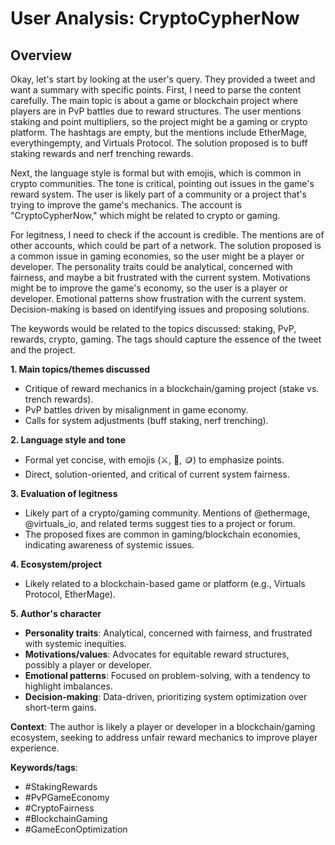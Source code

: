 # User Analysis: CryptoCypherNow

## Overview

<think>
Okay, let's start by looking at the user's query. They provided a tweet and want a summary with specific points. First, I need to parse the content carefully. The main topic is about a game or blockchain project where players are in PvP battles due to reward structures. The user mentions staking and point multipliers, so the project might be a gaming or crypto platform. The hashtags are empty, but the mentions include EtherMage, everythingempty, and Virtuals Protocol. The solution proposed is to buff staking rewards and nerf trenching rewards.

Next, the language style is formal but with emojis, which is common in crypto communities. The tone is critical, pointing out issues in the game's reward system. The user is likely part of a community or a project that's trying to improve the game's mechanics. The account is "CryptoCypherNow," which might be related to crypto or gaming.

For legitness, I need to check if the account is credible. The mentions are of other accounts, which could be part of a network. The solution proposed is a common issue in gaming economies, so the user might be a player or developer. The personality traits could be analytical, concerned with fairness, and maybe a bit frustrated with the current system. Motivations might be to improve the game's economy, so the user is a player or developer. Emotional patterns show frustration with the current system. Decision-making is based on identifying issues and proposing solutions.

The keywords would be related to the topics discussed: staking, PvP, rewards, crypto, gaming. The tags should capture the essence of the tweet and the project.
</think>

**1. Main topics/themes discussed**  
- Critique of reward mechanics in a blockchain/gaming project (stake vs. trench rewards).  
- PvP battles driven by misalignment in game economy.  
- Calls for system adjustments (buff staking, nerf trenching).  

**2. Language style and tone**  
- Formal yet concise, with emojis (⚔️, 🥩, 🪙) to emphasize points.  
- Direct, solution-oriented, and critical of current system fairness.  

**3. Evaluation of legitness**  
- Likely part of a crypto/gaming community. Mentions of @ethermage, @virtuals_io, and related terms suggest ties to a project or forum.  
- The proposed fixes are common in gaming/blockchain economies, indicating awareness of systemic issues.  

**4. Ecosystem/project**  
- Likely related to a blockchain-based game or platform (e.g., Virtuals Protocol, EtherMage).  

**5. Author's character**  
- **Personality traits**: Analytical, concerned with fairness, and frustrated with systemic inequities.  
- **Motivations/values**: Advocates for equitable reward structures, possibly a player or developer.  
- **Emotional patterns**: Focused on problem-solving, with a tendency to highlight imbalances.  
- **Decision-making**: Data-driven, prioritizing system optimization over short-term gains.  

**Context**: The author is likely a player or developer in a blockchain/gaming ecosystem, seeking to address unfair reward mechanics to improve player experience.  

**Keywords/tags**:  
- #StakingRewards  
- #PvPGameEconomy  
- #CryptoFairness  
- #BlockchainGaming  
- #GameEconOptimization